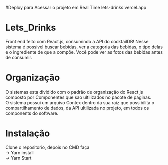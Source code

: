 #Deploy para Acessar o projeto em Real Time
lets-drinks.vercel.app
# Lets_Drinks
Front end feito com React.js, consumindo a API do cocktailDB! Nesse sistema é possivel buscar bebidas, ver a categoria das bebidas, o tipo delas e o ingrediente de que a compõe. Você pode ver as fotos das bebidas antes de consumir. <br>
# Organização
O sistemas esta dividido com o padrão de organização do React js composto por Componentes que sao ultilizados no pacote de paginas. <br>
O sistema possui um arquivo Contex dentro da sua raiz que possibilita o compartilhamento de dados, da API ultilizada no projeto, em todos os components do software.<br>
# Instalação <br>
Clone o repositorio, depois no CMD faça <br>
-> Yarn install<br>
-> Yarn Start
